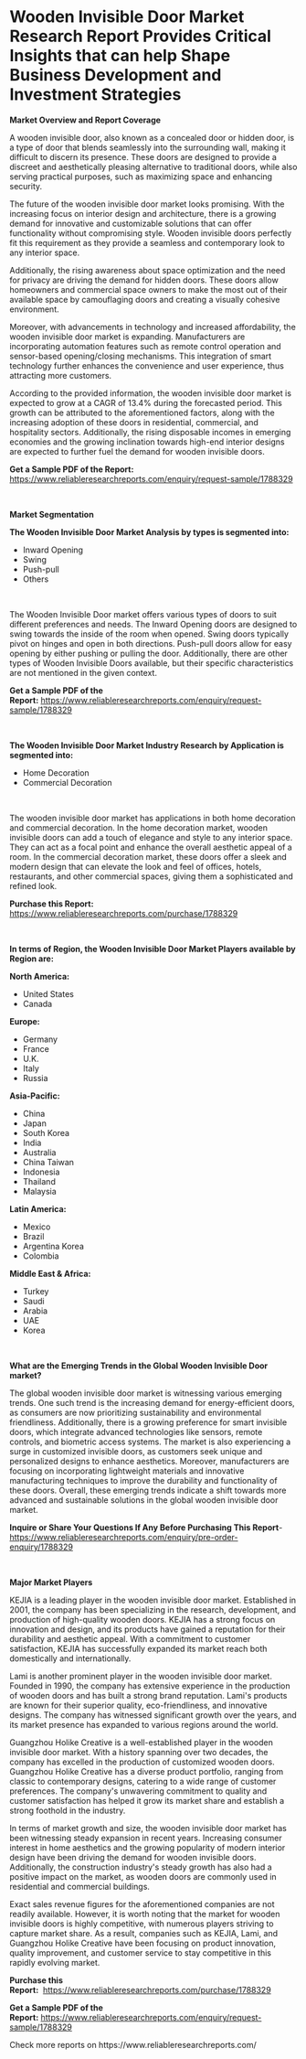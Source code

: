 <p><h1>Wooden Invisible Door Market Research Report Provides Critical Insights that can help Shape Business Development and Investment Strategies</h1></p><p><strong>Market Overview and Report Coverage</strong></p>
<p><p>A wooden invisible door, also known as a concealed door or hidden door, is a type of door that blends seamlessly into the surrounding wall, making it difficult to discern its presence. These doors are designed to provide a discreet and aesthetically pleasing alternative to traditional doors, while also serving practical purposes, such as maximizing space and enhancing security.</p><p>The future of the wooden invisible door market looks promising. With the increasing focus on interior design and architecture, there is a growing demand for innovative and customizable solutions that can offer functionality without compromising style. Wooden invisible doors perfectly fit this requirement as they provide a seamless and contemporary look to any interior space.</p><p>Additionally, the rising awareness about space optimization and the need for privacy are driving the demand for hidden doors. These doors allow homeowners and commercial space owners to make the most out of their available space by camouflaging doors and creating a visually cohesive environment.</p><p>Moreover, with advancements in technology and increased affordability, the wooden invisible door market is expanding. Manufacturers are incorporating automation features such as remote control operation and sensor-based opening/closing mechanisms. This integration of smart technology further enhances the convenience and user experience, thus attracting more customers.</p><p>According to the provided information, the wooden invisible door market is expected to grow at a CAGR of 13.4% during the forecasted period. This growth can be attributed to the aforementioned factors, along with the increasing adoption of these doors in residential, commercial, and hospitality sectors. Additionally, the rising disposable incomes in emerging economies and the growing inclination towards high-end interior designs are expected to further fuel the demand for wooden invisible doors.</p></p>
<p><strong>Get a Sample PDF of the Report:</strong> <a href="https://www.reliableresearchreports.com/enquiry/request-sample/1788329">https://www.reliableresearchreports.com/enquiry/request-sample/1788329</a></p>
<p>&nbsp;</p>
<p><strong>Market Segmentation</strong></p>
<p><strong>The Wooden Invisible Door Market Analysis by types is segmented into:</strong></p>
<p><ul><li>Inward Opening</li><li>Swing</li><li>Push-pull</li><li>Others</li></ul></p>
<p>&nbsp;</p>
<p><p>The Wooden Invisible Door market offers various types of doors to suit different preferences and needs. The Inward Opening doors are designed to swing towards the inside of the room when opened. Swing doors typically pivot on hinges and open in both directions. Push-pull doors allow for easy opening by either pushing or pulling the door. Additionally, there are other types of Wooden Invisible Doors available, but their specific characteristics are not mentioned in the given context.</p></p>
<p><strong>Get a Sample PDF of the Report:</strong>&nbsp;<a href="https://www.reliableresearchreports.com/enquiry/request-sample/1788329">https://www.reliableresearchreports.com/enquiry/request-sample/1788329</a></p>
<p>&nbsp;</p>
<p><strong>The Wooden Invisible Door Market Industry Research by Application is segmented into:</strong></p>
<p><ul><li>Home Decoration</li><li>Commercial Decoration</li></ul></p>
<p>&nbsp;</p>
<p><p>The wooden invisible door market has applications in both home decoration and commercial decoration. In the home decoration market, wooden invisible doors can add a touch of elegance and style to any interior space. They can act as a focal point and enhance the overall aesthetic appeal of a room. In the commercial decoration market, these doors offer a sleek and modern design that can elevate the look and feel of offices, hotels, restaurants, and other commercial spaces, giving them a sophisticated and refined look.</p></p>
<p><strong>Purchase this Report:</strong>&nbsp; <a href="https://www.reliableresearchreports.com/purchase/1788329">https://www.reliableresearchreports.com/purchase/1788329</a></p>
<p>&nbsp;</p>
<p><strong>In terms of Region, the Wooden Invisible Door Market Players available by Region are:</strong></p>
<p>
    <p> <strong> North America: </strong>
        <ul>
            <li>United States</li>
            <li>Canada</li>
        </ul>
        </p> 
    <p> <strong> Europe: </strong>
        <ul>
            <li>Germany</li>
            <li>France</li>
            <li>U.K.</li>
            <li>Italy</li>
            <li>Russia</li>
        </ul>
        </p> 
    <p> <strong> Asia-Pacific: </strong>
        <ul>
            <li>China</li>
            <li>Japan</li>
            <li>South Korea</li>
            <li>India</li>
            <li>Australia</li>
            <li>China Taiwan</li>
            <li>Indonesia</li>
            <li>Thailand</li>
            <li>Malaysia</li>
        </ul>
        </p> 
    <p> <strong> Latin America: </strong>
        <ul>
            <li>Mexico</li>
            <li>Brazil</li>
            <li>Argentina Korea</li>
            <li>Colombia</li>
        </ul>
        </p> 
    <p> <strong> Middle East & Africa: </strong>
        <ul>
            <li>Turkey</li>
            <li>Saudi</li>
            <li>Arabia</li>
            <li>UAE</li>
            <li>Korea</li>
        </ul>
    </p>
    </p>
<p>&nbsp;</p>
<p><strong>What are the Emerging Trends in the Global Wooden Invisible Door market?</strong></p>
<p><p>The global wooden invisible door market is witnessing various emerging trends. One such trend is the increasing demand for energy-efficient doors, as consumers are now prioritizing sustainability and environmental friendliness. Additionally, there is a growing preference for smart invisible doors, which integrate advanced technologies like sensors, remote controls, and biometric access systems. The market is also experiencing a surge in customized invisible doors, as customers seek unique and personalized designs to enhance aesthetics. Moreover, manufacturers are focusing on incorporating lightweight materials and innovative manufacturing techniques to improve the durability and functionality of these doors. Overall, these emerging trends indicate a shift towards more advanced and sustainable solutions in the global wooden invisible door market.</p></p>
<p><strong>Inquire or Share Your Questions If Any Before Purchasing This Report</strong>- <a href="https://www.reliableresearchreports.com/enquiry/pre-order-enquiry/1788329">https://www.reliableresearchreports.com/enquiry/pre-order-enquiry/1788329</a></p>
<p>&nbsp;</p>
<p><strong>Major Market Players</strong></p>
<p><p>KEJIA is a leading player in the wooden invisible door market. Established in 2001, the company has been specializing in the research, development, and production of high-quality wooden doors. KEJIA has a strong focus on innovation and design, and its products have gained a reputation for their durability and aesthetic appeal. With a commitment to customer satisfaction, KEJIA has successfully expanded its market reach both domestically and internationally.</p><p>Lami is another prominent player in the wooden invisible door market. Founded in 1990, the company has extensive experience in the production of wooden doors and has built a strong brand reputation. Lami's products are known for their superior quality, eco-friendliness, and innovative designs. The company has witnessed significant growth over the years, and its market presence has expanded to various regions around the world.</p><p>Guangzhou Holike Creative is a well-established player in the wooden invisible door market. With a history spanning over two decades, the company has excelled in the production of customized wooden doors. Guangzhou Holike Creative has a diverse product portfolio, ranging from classic to contemporary designs, catering to a wide range of customer preferences. The company's unwavering commitment to quality and customer satisfaction has helped it grow its market share and establish a strong foothold in the industry.</p><p>In terms of market growth and size, the wooden invisible door market has been witnessing steady expansion in recent years. Increasing consumer interest in home aesthetics and the growing popularity of modern interior design have been driving the demand for wooden invisible doors. Additionally, the construction industry's steady growth has also had a positive impact on the market, as wooden doors are commonly used in residential and commercial buildings.</p><p>Exact sales revenue figures for the aforementioned companies are not readily available. However, it is worth noting that the market for wooden invisible doors is highly competitive, with numerous players striving to capture market share. As a result, companies such as KEJIA, Lami, and Guangzhou Holike Creative have been focusing on product innovation, quality improvement, and customer service to stay competitive in this rapidly evolving market.</p></p>
<p><strong>Purchase this Report:</strong>&nbsp;&nbsp;<a href="https://www.reliableresearchreports.com/purchase/1788329">https://www.reliableresearchreports.com/purchase/1788329</a></p>
<p></p>
<p><strong>Get a Sample PDF of the Report:</strong>&nbsp;<a href="https://www.reliableresearchreports.com/enquiry/request-sample/1788329">https://www.reliableresearchreports.com/enquiry/request-sample/1788329</a></p>
<p>Check more reports on https://www.reliableresearchreports.com/</p>